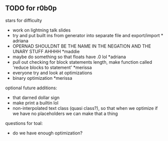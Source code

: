 ## TODO for r0b0p

stars for difficulty

- work on lightning talk slides
- try and put built ins from generator into separate file and export/import \* adriana
- OPERNAD SHOULDNT BE THE NAME IN THE NEGATION AND THE UNARY STUFF AHHHH \*maddie
- maybe do something so that floats have .0 lol \*adriana
- pull out checking for block statements length, make function called 'reduce blocks to statement' \*merissa
- everyone try and look at optimizations
- binary optimization \*merissa

optional future additions:

- that darned dollar sign
- make print a builtin lol
- non-interpolated text class (quasi class?), so that when we optimize if we have no placeholders we can make that a thing

questions for toal:

- do we have enough optimization?
